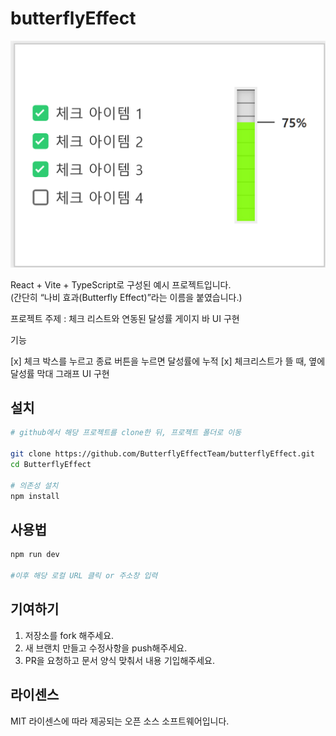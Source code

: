 # butterflyEffect

![실행화면](ButterflyEffect/images/butterflyEffectResult.png)

React + Vite + TypeScript로 구성된 예시 프로젝트입니다.  
(간단히 “나비 효과(Butterfly Effect)”라는 이름을 붙였습니다.)

프로젝트 주제 : 체크 리스트와 연동된 달성률 게이지 바 UI 구현

기능

[x] 체크 박스를 누르고 종료 버튼을 누르면 달성률에 누적
[x] 체크리스트가 뜰 때, 옆에 달성률 막대 그래프 UI 구현

## 설치

```bash
# github에서 해당 프로젝트를 clone한 뒤, 프로젝트 폴더로 이동

git clone https://github.com/ButterflyEffectTeam/butterflyEffect.git
cd ButterflyEffect

# 의존성 설치
npm install
```

## 사용법

```bash
npm run dev

#이후 해당 로컬 URL 클릭 or 주소창 입력
```

## 기여하기

1. 저장소를 fork 해주세요.
2. 새 브랜치 만들고 수정사항을 push해주세요.
3. PR을 요청하고 문서 양식 맞춰서 내용 기입해주세요.

## 라이센스

MIT 라이센스에 따라 제공되는 오픈 소스 소프트웨어입니다.
